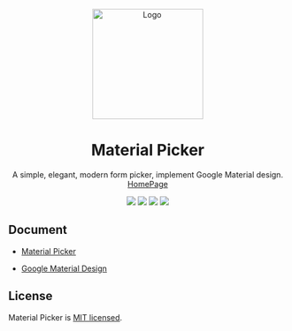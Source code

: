 <p align="center">
    <a href="http://aam0.top/Material-Picker/index/index.html#/">
        <img src="https://github.com/phenomLi/Material-Picker/blob/master/logo/WX20180318-001031.png" alt="Logo" height="200">
    </a>
</p>

<h1 align="center">Material Picker</h1>

<p align="center">
A simple, elegant, modern form picker, implement Google Material design.
<a href="https://phenomli.github.io/Material-Picker/#/" target="_blank">HomePage</a>
</p>

<p align="center">
  <img src="https://img.shields.io/badge/IE-10%2B-brightgreen.svg">
  <img src="https://img.shields.io/badge/firefox-28%2B-green.svg">
  <img src="https://img.shields.io/badge/chrome-21%2B-yellowgreen.svg">
  <img src="https://img.shields.io/badge/safari-6.1%2B-blue.svg">
</p>



## Document

- [Material Picker](https://phenomli.github.io/Material-Picker/#/)

- [Google Material Design](https://material.io/)



## License

Material Picker is [MIT licensed](./LICENSE).
